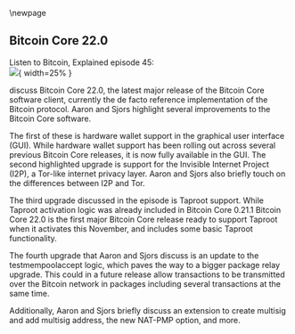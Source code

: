 \newpage
## Bitcoin Core 22.0

Listen to Bitcoin, Explained episode 45:\
![](qr/45.png){ width=25% }

discuss Bitcoin Core 22.0, the latest major release of the Bitcoin Core software client, currently the de facto reference implementation of the Bitcoin protocol. Aaron and Sjors highlight several improvements to the Bitcoin Core software.

The first of these is hardware wallet support in the graphical user interface (GUI). While hardware wallet support has been rolling out across several previous Bitcoin Core releases, it is now fully available in the GUI. The second highlighted upgrade is support for the Invisible Internet Project (I2P), a Tor-like internet privacy layer. Aaron and Sjors also briefly touch on the differences between I2P and Tor.

The third upgrade discussed in the episode is Taproot support. While Taproot activation logic was already included in Bitcoin Core 0.21.1 Bitcoin Core 22.0 is the first major Bitcoin Core release ready to support Taproot when it activates this November, and includes some basic Taproot functionality.

The fourth upgrade that Aaron and Sjors discuss is an update to the testmempoolaccept logic, which paves the way to a bigger package relay upgrade. This could in a future release allow transactions to be transmitted over the Bitcoin network in packages including several transactions at the same time.

Additionally, Aaron and Sjors briefly discuss an extension to create multisig and add multisig address, the new NAT-PMP option, and more.
